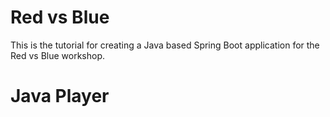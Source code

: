 # Red vs Blue

This is the tutorial for creating a Java based Spring Boot application for the Red vs Blue workshop.

# Java Player

